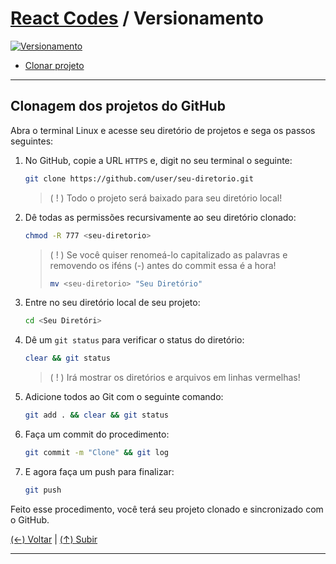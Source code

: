 # [React Codes](https://github.com/systemboys/React_Codes#react-codes "React Codes") / Versionamento

[![Versionamento](https://www.hostinger.com.br/tutoriais/wp-content/uploads/sites/12/2019/05/Como-utilizar-Git-Hooks-.png "Versionamento")](https://www.hostinger.com.br/tutoriais/wp-content/uploads/sites/12/2019/05/Como-utilizar-Git-Hooks-.png "Versionamento")

- [Clonar projeto](#clonar-projeto "Clonar projeto")

---

## Clonagem dos projetos do GitHub

Abra o terminal Linux e acesse seu diretório de projetos e sega os passos seguintes:

1. No GitHub, copie a URL `HTTPS` e, digit no seu terminal o seguinte:
   ```bash
   git clone https://github.com/user/seu-diretorio.git
   ```

   > ( ! ) Todo o projeto será baixado para seu diretório local!

2. Dê todas as permissões recursivamente ao seu diretório clonado:

   ```bash
   chmod -R 777 <seu-diretorio>
   ```

   > ( ! )  Se você quiser renomeá-lo capitalizado as palavras e removendo os iféns (-) antes do commit essa é a hora!
   >
   > ```bash
   > mv <seu-diretorio> "Seu Diretório"
   > ```

3. Entre no seu diretório local de seu projeto:

   ```bash
   cd <Seu Diretóri>
   ```

4. Dê um `git status` para verificar o status do diretório:

   ```bash
   clear && git status
   ```

   > ( ! ) Irá mostrar os diretórios e arquivos em linhas vermelhas!

5. Adicione todos ao Git com o seguinte comando:

   ```bash
   git add . && clear && git status
   ```

6. Faça um commit do procedimento:

   ```bash
   git commit -m "Clone" && git log
   ```

7. E agora faça um push para finalizar:

   ```bash
   git push
   ```

Feito esse procedimento, você terá seu projeto clonado e sincronizado com o GitHub.

[(&larr;) Voltar](https://github.com/systemboys/React_Codes#react-codes "Voltar ao Sumário") | 
[(&uarr;) Subir](#versionamento "Subir para o topo")

---